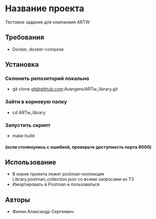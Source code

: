 # Название проекта

Тестовое задание для компаниия ARTW

## Требования

- Docker, docker-compose

## Установка

### Склонить репозиторий локально 
- git clone git@github.com:Avangero/ARTw_library.git
### Зайти в корневую папку
- cd ARTw_library
### Запустить скрипт
- make build 
#### (eсли столкнулись с ошибкой, проверьте доступность порта 8000)

## Использование
- В корне проекта лежит postman-коллекция Library.postman_collection.json со всеми запросами из ТЗ
- Имортировать в Postman и пользоваться

## Авторы
- Филин Александр Сергеевич
